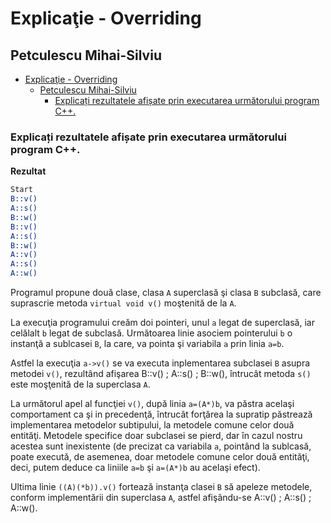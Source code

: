 # Explicaţie - Overriding
## Petculescu Mihai-Silviu

- [Explicaţie - Overriding](#explicaţie---overriding)
  - [Petculescu Mihai-Silviu](#petculescu-mihai-silviu)
    - [Explicați rezultatele afișate prin executarea următorului program C++.](#explicați-rezultatele-afișate-prin-executarea-următorului-program-c)

### Explicați rezultatele afișate prin executarea următorului program C++.

**Rezultat**
```bash
Start
B::v()
A::s()
B::w()
B::v()
A::s()
B::w()
A::v()
A::s()
A::w()
```

Programul propune două clase, clasa `A` superclasă şi clasa `B` subclasă, care suprascrie metoda `virtual void v()` moştenită de la `A`.

La execuţia programului creăm doi pointeri, unul `a` legat de superclasă, iar celălalt `b` legat de subclasă. Următoarea linie asociem pointerului `b` o instanţă a sublcasei `B`, la care, va pointa şi variabila `a` prin linia `a=b`.

Astfel la execuţia `a->v()` se va executa inplementarea subclasei `B` asupra metodei `v()`, rezultând afişarea B::v() ; A::s() ; B::w(), întrucât metoda `s()` este moşţenită de la superclasa `A`.

La următorul apel al funcţiei `v()`, după linia `a=(A*)b`, va păstra acelaşi comportament ca şi in precedenţă, întrucât forţărea la supratip păstrează implementarea metodelor subtipului, la metodele comune celor două entităţi. Metodele specifice doar subclasei se pierd, dar în cazul nostru acestea sunt inexistente (de precizat ca variabila `a`, pointând la sublcasă, poate execută, de asemenea, doar metodele comune celor două entităţi, deci, putem deduce ca liniile `a=b` şi `a=(A*)b` au acelaşi efect).

Ultima linie `((A)(*b)).v()` fortează instanţa clasei `B` să apeleze metodele, conform implementării din superclasa `A`, astfel afişându-se A::v() ; A::s() ; A::w().
